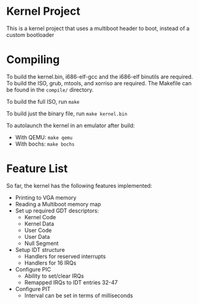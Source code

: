 # Kernel Project
This is a kernel project that uses a multiboot header to boot, instead of a custom bootloader

# Compiling
To build the kernel.bin, i686-elf-gcc and the i686-elf binutils are required. To build the ISO, grub, mtools, and xorriso are required. The Makefile can be found in the `compile/` directory.

To build the full ISO, run `make`

To build just the binary file, run `make kernel.bin`

To autolaunch the kernel in an emulator after build:
* With QEMU: `make qemu`
* With bochs: `make bochs`

# Feature List
So far, the kernel has the following features implemented:
* Printing to VGA memory
* Reading a Multiboot memory map
* Set up required GDT descriptors:
    * Kernel Code
    * Kernel Data
    * User Code
    * User Data
    * Null Segment
* Setup IDT structure
    * Handlers for reserved interrupts
    * Handlers for 16 IRQs
* Configure PIC
    * Ability to set/clear IRQs
    * Remapped IRQs to IDT entries 32-47
* Configure PIT
    * Interval can be set in terms of milliseconds 
